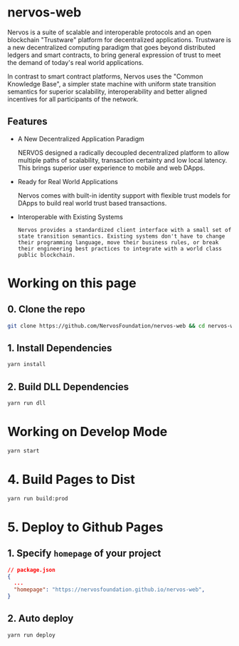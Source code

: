 # nervos-web

Nervos is a suite of scalable and interoperable protocols and an open blockchain "Trustware" platform for decentralized applications. Trustware is a new decentralized computing paradigm that goes beyond distributed ledgers and smart contracts, to bring general expression of trust to meet the demand of today's real world applications.

In contrast to smart contract platforms, Nervos uses the "Common Knowledge Base", a simpler state machine with uniform state transition semantics for superior scalability, interoperability and better aligned incentives for all participants of the network.

## Features

* A New Decentralized Application Paradigm

  NERVOS designed a radically decoupled decentralized platform to allow multiple paths of scalability, transaction certainty and low local latency. This brings superior user experience to mobile and web DApps.

* Ready for Real World Applications

  Nervos comes with built-in identity support with flexible trust models for DApps to build real world trust based transactions.

* Interoperable with Existing Systems

      Nervos provides a standardized client interface with a small set of state transition semantics. Existing systems don't have to change their programming language, move their business rules, or break their engineering best practices to integrate with a world class public blockchain.

# Working on this page

## 0. Clone the repo

```bash
git clone https://github.com/NervosFoundation/nervos-web && cd nervos-web
```

## 1. Install Dependencies

```bash
yarn install
```

## 2. Build DLL Dependencies

```bash
yarn run dll
```

# Working on Develop Mode

```bash
yarn start
```

# 4. Build Pages to Dist

```bash
yarn run build:prod
```

# 5. Deploy to Github Pages

## 1. Specify `homepage` of your project

```json
// package.json
{
  ...
  "homepage": "https://nervosfoundation.github.io/nervos-web",
}
```

## 2. Auto deploy

```bash
yarn run deploy
```
